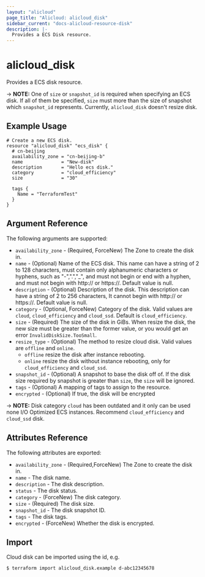 ```yaml
---
layout: "alicloud"
page_title: "Alicloud: alicloud_disk"
sidebar_current: "docs-alicloud-resource-disk"
description: |-
  Provides a ECS Disk resource.
---
```


# alicloud\_disk

Provides a ECS disk resource.

-> **NOTE:** One of `size` or `snapshot_id` is required when specifying an ECS disk. If all of them be specified, `size` must more than the size of snapshot which `snapshot_id` represents. Currently, `alicloud_disk` doesn't resize disk.

## Example Usage

```
# Create a new ECS disk.
resource "alicloud_disk" "ecs_disk" {
  # cn-beijing
  availability_zone = "cn-beijing-b"
  name              = "New-disk"
  description       = "Hello ecs disk."
  category          = "cloud_efficiency"
  size              = "30"

  tags {
    Name = "TerraformTest"
  }
}
```
## Argument Reference

The following arguments are supported:

* `availability_zone` - (Required, ForceNew) The Zone to create the disk in.
* `name` - (Optional) Name of the ECS disk. This name can have a string of 2 to 128 characters, must contain only alphanumeric characters or hyphens, such as "-",".","_", and must not begin or end with a hyphen, and must not begin with http:// or https://. Default value is null.
* `description` - (Optional) Description of the disk. This description can have a string of 2 to 256 characters, It cannot begin with http:// or https://. Default value is null.
* `category` - (Optional, ForceNew) Category of the disk. Valid values are `cloud`, `cloud_efficiency` and `cloud_ssd`. Default is `cloud_efficiency`.
* `size` - (Required) The size of the disk in GiBs. When resize the disk, the new size must be greater than the former value, or you would get an error `InvalidDiskSize.TooSmall`.
* `resize_type` - (Optional) The method to resize cloud disk. Valid values are `offline` and `online`.
  - `offline` resize the disk after instance rebooting.
  - `online` resize the disk without instance rebooting, only for `cloud_efficiency` and `cloud_ssd`. 
* `snapshot_id` - (Optional) A snapshot to base the disk off of. If the disk size required by snapshot is greater than `size`, the `size` will be ignored.
* `tags` - (Optional) A mapping of tags to assign to the resource.
* `encrypted` - (Optional) If true, the disk will be encrypted

-> **NOTE:** Disk category `cloud` has been outdated and it only can be used none I/O Optimized ECS instances. Recommend `cloud_efficiency` and `cloud_ssd` disk.

## Attributes Reference

The following attributes are exported:

* `availability_zone` - (Required,ForceNew) The Zone to create the disk in.
* `name` - The disk name.
* `description` - The disk description.
* `status` - The disk status.
* `category` - (ForceNew) The disk category.
* `size` - (Required) The disk size.
* `snapshot_id` - The disk snapshot ID.
* `tags` - The disk tags.
* `encrypted` - (ForceNew) Whether the disk is encrypted.

## Import

Cloud disk can be imported using the id, e.g.

```
$ terraform import alicloud_disk.example d-abc12345678
```
